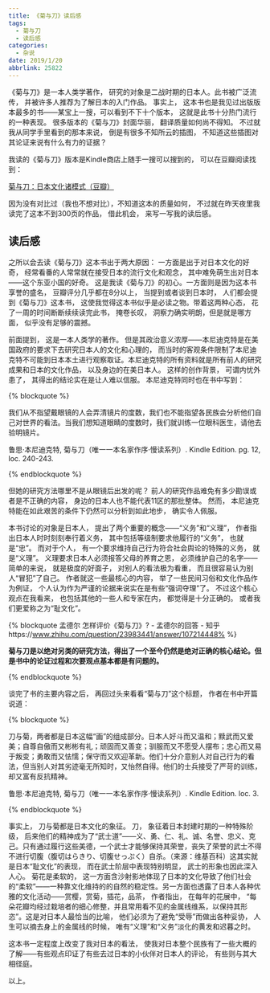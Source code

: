 ```yaml
---
title: 《菊与刀》读后感
tags:
  - 菊与刀
  - 读后感
categories:
  - 杂说
date: 2019/1/20
abbrlink: 25822
---
```


《菊与刀》是一本人类学著作， 研究的对象是二战时期的日本人。此书被广泛流传， 并被许多人推荐为了解日本的入门作品。 事实上， 这本书也是我见过出版版本最多的书——某宝上一搜，可以看到不下十个版本， 这就是此书十分热门流行的一种表现。 很多版本的《菊与刀》封面华丽， 翻译质量如何尚不得知。 不过就我从同学手里看到的那本来说， 倒是有很多不知所云的插图， 不知道这些插图对其论证来说有什么有力的证据？ 

我读的《菊与刀》版本是Kindle商店上随手一搜可以搜到的， 可以在豆瓣阅读找到：

[菊与刀：日本文化诸模式（豆瓣）](https://book.douban.com/subject/26770145/)

因为没有对比过（我也不想对比），不知道这本的质量如何， 不过就在昨天夜里我读完了这本不到300页的作品， 借此机会， 来写一写我的读后感。

## 读后感

之所以会去读《菊与刀》这本书出于两大原因： 一方面是出于对日本文化的好奇， 经常看番的人常常就在接受日本的流行文化和观念， 其中难免萌生出对日本——这个东亚小国的好奇。 这是我读《菊与刀》的初心。一方面则是因为这本书享誉的盛名， 豆瓣评分几乎都在8分以上， 当提到或者谈到日本时， 人们都会提到《菊与刀》这本书， 这使我觉得这本书似乎是必读之物。带着这两种心态， 花了一周的时间断断续续读完此书， 掩卷长叹， 洞察力确实明朗，但是就是哪方面， 似乎没有足够的震撼。

前面提到， 这是一本人类学的著作。 但是其政治意义浓厚——本尼迪克特是在美国政府的要求下去研究日本人的文化和心理的， 而当时的客观条件限制了本尼迪克特不可能到日本本土进行观察取证。本尼迪克特的所有资料就是所有前人的研究成果和日本的文化作品， 以及身边的在美日本人。 这样的创作背景， 可谓内忧外患了， 其得出的结论实在是让人难以信服。 本尼迪克特同时也在书中写到：

{% blockquote %}

我们从不指望戴眼镜的人会弄清镜片的度数，我们也不能指望各民族会分析他们自己对世界的看法。当我们想知道眼睛的度数时，我们就训练一位眼科医生，请他去验明镜片。

鲁思·本尼迪克特, 菊与刀（唯一一本名家作序·慢读系列）. Kindle Edition. pg. 12, loc. 240-243.

{% endblockquote %}

但她的研究方法哪里不是从眼镜后出发的呢？ 前人的研究作品难免有多少勘误或者是不正确的内容， 身边的日本人也不能代表11区的那批整体。 然而， 本尼迪克特能在如此艰苦的条件下仍然可以分析到如此地步， 确实令人佩服。

本书讨论的对象是日本人， 提出了两个重要的概念——“义务”和“义理”， 作者指出日本人时时刻刻奉行着义务， 其中包括等级制要求他履行的“义务”， 也就是“忠”。 而对于个人， 有一个要求维持自己行为符合社会舆论的特殊的义务， 就是“义理”。 义理要求日本人必须报答父母的养育之恩， 必须维护自己的名字——简单的来说， 就是极度的好面子， 对别人的看法极为看重， 而且很容易认为别人“冒犯”了自己。 作者就这一些最核心的内容， 举了一些民间习俗和文化作品作为例证， 个人认为作为严谨的论据来说实在是有些“强词夺理”了。 不过这个核心观点在我看来， 也包括其他的一些人和专家在内， 都觉得是十分正确的。 或者我们更爱称之为“耻文化”。

{% blockquote 孟德尔 怎样评价《菊与刀》? - 孟德尔的回答 - 知乎https://www.zhihu.com/question/23983441/answer/107214448% %}

**菊与刀是以绝对另类的研究方法，得出了一个至今仍然是绝对正确的核心结论。但是书中的论证过程和次要观点基本都是有问题的。**

{% endblockquote %}

谈完了书的主要内容之后， 再回过头来看看“菊与刀”这个标题， 作者在书中开篇说道：

{% blockquote %}

刀与菊，两者都是日本这幅“画”的组成部分。日本人好斗而又温和；黩武而又爱美；自尊自傲而又彬彬有礼；顽固而又善变；驯服而又不愿受人摆布；忠心而又易于叛变；勇敢而又怯懦；保守而又欢迎革新。他们十分介意别人对自己行为的看法，但当别人对其劣迹毫无所知时，又怡然自得。他们的士兵接受了严苛的训练，却又富有反抗精神。

鲁思·本尼迪克特, 菊与刀（唯一一本名家作序·慢读系列）. Kindle Edition. loc. 3.

{% endblockquote %}

事实上， 刀与菊都是日本文化的象征。 刀， 象征着日本封建时期的一种特殊阶级， 后来他们的精神成为了“武士道”——义、勇、仁、礼、诚、名誉、忠义、克己。只有通过履行这些美德，一个武士才能够保持其荣誉，丧失了荣誉的武士不得不进行切腹（腹切はらきり、切腹せっぷく）自杀。（来源：维基百科）这其实就是日本“耻文化”的表现， 而在武士阶层中表现特别明显， 武士的形象也因此深入人心。 菊花是柔软的， 这一方面含沙射影地体现了日本的文化导致了他们社会的“柔软”——一种靠文化维持的的自然的稳定性。另一方面也透露了日本人各种优雅的文化活动——赏樱，赏菊，插花，品茶， 作者指出， 在每年的花展中， “每朵花瓣均经过栽培者的细心修整，并且常用看不见的金属线维系，以保持其形恣”。这是对日本人最恰当的比喻， 他们必须为了避免“受辱”而做出各种妥协， 人生可以摘去身上的金属线的时候， 唯有“义理”和“义务”淡化的黄发和迟暮之时。

这本书一定程度上改变了我对日本的看法， 使我对日本整个民族有了一些大概的了解——有些观点印证了有些去过日本的小伙伴对日本人的评论， 有些则与其大相径庭。 

以上。





